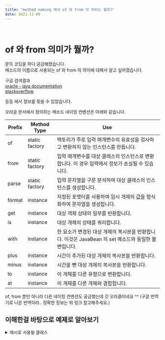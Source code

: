 ```yaml
---
title: "method naming 에서 of 와 from 의 차이는 뭘까?"  
date: 2021-11-09
---
```


<br>

# of 와 from 의미가 뭘까?

문득 코딩을 하다 궁금해졌습니다.  
메소드의 이름으로 사용되는 of 와 from 의 의미에 대해서 알고 싶어졌습니다.

구글 검색결과  
[oracle - java documentation](https://docs.oracle.com/javase/tutorial/datetime/overview/naming.html)  
[stackoverflow](https://stackoverflow.com/questions/67680011/naming-convention-what-is-the-difference-between-from-vs-of-methods)

등등 에서 정보를 찾을 수 있었습니다.

오라글 문서에서 정의하는 메소드 네이밍 컨벤션은 아래와 같습니다.

|Prefix|Method Type|Use|
|------|---|---|
|of|static factory|팩토리가 주로 입력 매개변수의 유효성을 검사하고 변환하지 않는 인스턴스를 만듭니다.|
|from|static factory|입력 매개변수를 대상 클래스의 인스턴스로 변환합니다. 이 경우 입력에서 정보가 손실될 수 있습니다.|
|parse|static factory|입력 문자열을 구문 분석하여 대상 클래스의 인스턴스를 생성합니다.|
|format|instance|지정된 포맷터를 사용하여 임시 개체의 값을 형식화하여 문자열을 생성합니다.|
|get|instance|대상 객체 상태의 일부를 반환합니다.|
|is|instance|대상 개체의 상태를 쿼리합니다.|
|with|instance|한 요소가 변경된 대상 개체의 복사본을 반환합니다. 이것은 JavaBean 의 set 메소드와 동일한 불변입니다.|
|plus|instance|시간이 추가된 대상 개체의 복사본을 반환합니다.|
|minus|instance|시간을 뺀 대상 개체의 복사본을 반환합니다.|
|to|instance|이 개체를 다른 유형으로 변환합니다.|
|at|instance|이 개체를 다른 개체와 결합합니다.|

of, from 뿐만 아니라 다른 네이밍 컨벤션도 궁금했는데 갓 오라클이네요 ^^
(구글 번역기로 나온 번역이라.. 정확한 정보는 위 링크 참고해주세요.)


## 이해한걸 바탕으로 예제로 알아보기

<details>
<summary>예시로 사용될 클래스</summary>

<div markdown="1">
  ```java 
  // 예시로 사용될 클래스 입니다.
  class StringArray {
      private final List<String> stringArray;
  
      private StringArray(List<String> array) {
          this.stringArray = array;
      }
  
      public static StringArray of(int... ints) {
          return new StringArray(Arrays.stream(ints).mapToObj(String::valueOf).collect(Collectors.toList()));
      }
  
      public static StringArray from(String str, String delimiter) {
          return new StringArray(List.of(str.split(delimiter)));
      }
  
      @Override
      public String toString() {
          return stringArray.toString();
      }
  }
  ``` 
</div>
</details>

예시로 좀 더 탐구해봤습니다. 

```java
@Test
void method_naming_conventions() {
    // of (static factory)
    // str1.{index}Of({arg}) -> str1 의 {arg} 값의 index 를 줘
    String str1 = "123456";
    System.out.println(str1.indexOf("1")); // 0
    System.out.println(str1.indexOf("2")); // 1
    
    // {StringArray}.of({arg}); -> {arg} 를 검증해서 {StringArray} 인스턴스를 줘
    StringArray of = StringArray.of(1, 2, 3, 4, 5, 6);
    System.out.println(of.toString()); // [1, 2, 3, 4, 5, 6]

    // from (static factory)
    // {StringArray}.from({arg}) -> {arg} 를 변경해서 {StringArray} 인스턴스 를 줘
    StringArray from = StringArray.from("1,2,3,4,5,6", ":");
    System.out.println(from.toString()); // [1,2,3,4,5,6]

    // parse (static factory)
    // {Integer}.parseInt({arg}) -> {arg} 를 Int 로 parse 해줘
    int parseInt = Integer.parseInt("1");
    System.out.println(parseInt); // 1


    // format (instance)
    // {String}.format({arg}) -> {arg}를 포맷팅해서 {String} 으로 줘
    String stringFormat = String.format("%s 포맷팅합니다.", "문자열");
    System.out.println(stringFormat); // "문자열 포맷팅합니다."

    // get (instance)
    // {instance}.get({arg}) -> {instance} 의 {arg} 번째 데이터를 줘
    List<String> stringList = new ArrayList<>();
    stringList.add("첫번째 String");
    stringList.add("두번째 String");
    System.out.println(stringList.get(0)); // "안녕 String"


    // is (instance)
    // {instance}.is{Status}() -> {instance} 가 {Status} 이냐? 맞으면 true , 틀리면 false
    String empty = "";
    System.out.println(empty.isEmpty()); // true
    
    // to (instance)
    // {number}.to{String} -> {number} 를 {String} 으로 변환해줘
    Integer number = 1234;
    System.out.println(number.toString()); // "1234"


    // at (instance)
    // str.{char}At(arg) -> str 의 {arg} index 의 값을 {char} 로 반환해줘
    String str = "adasd";
    System.out.println(str.charAt(1));
}

```



